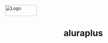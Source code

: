 <img  width="102" height="36" alt="Logo" src="https://github.com/user-attachments/assets/1fbff993-56a6-4323-9229-c0942b75fb70" />
<h1 align="center"> aluraplus 
</h1> 
